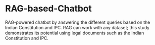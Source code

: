 # RAG-based-Chatbot
RAG-powered chatbot by answering the different queries based on the Indian Constitution and IPC.
RAG can work with any dataset; this study demonstrates its potential using legal documents such as the Indian Constitution and IPC.
